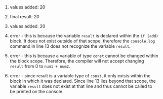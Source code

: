 1. values added: 20     
     
2. final result: 20  
   
3. values added: 20 
   
4. error - this is because the variable `result` is declared within the `if (add)` block. It does not exist outside of that scope, therefore the `console.log` command in line 13 does not recognize the variable `result`.
   
5. error - this is because a variable of type `const` cannot be changed within the block scope. Therefore, the compiler will not accept changing `result` from 0 to `num1 + num2`.
   
6. error - since result is a variable type of `const`, it only exists within the block in which it was declared. Since line 13 lies beyond that scope, the variable `result` does not exist at that line and thus cannot be called to be printed on the console.